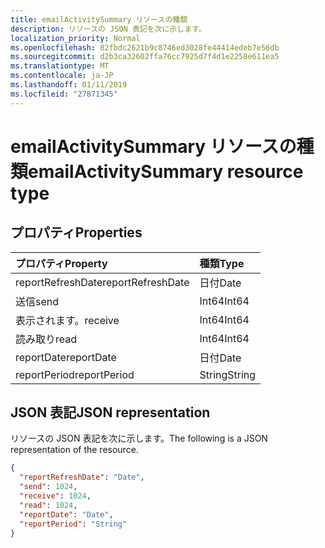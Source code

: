 ```yaml
---
title: emailActivitySummary リソースの種類
description: リソースの JSON 表記を次に示します。
localization_priority: Normal
ms.openlocfilehash: 82fbdc2621b9c8746ed3028fe44414edeb7e56db
ms.sourcegitcommit: d2b3ca32602ffa76cc7925d7f4d1e2258e611ea5
ms.translationtype: MT
ms.contentlocale: ja-JP
ms.lasthandoff: 01/11/2019
ms.locfileid: "27871345"
---
```

# <a name="emailactivitysummary-resource-type"></a><span data-ttu-id="c7af4-103">emailActivitySummary リソースの種類</span><span class="sxs-lookup"><span data-stu-id="c7af4-103">emailActivitySummary resource type</span></span>

## <a name="properties"></a><span data-ttu-id="c7af4-104">プロパティ</span><span class="sxs-lookup"><span data-stu-id="c7af4-104">Properties</span></span>

| <span data-ttu-id="c7af4-105">プロパティ</span><span class="sxs-lookup"><span data-stu-id="c7af4-105">Property</span></span>          | <span data-ttu-id="c7af4-106">種類</span><span class="sxs-lookup"><span data-stu-id="c7af4-106">Type</span></span>   |
| :---------------- | :----- |
| <span data-ttu-id="c7af4-107">reportRefreshDate</span><span class="sxs-lookup"><span data-stu-id="c7af4-107">reportRefreshDate</span></span> | <span data-ttu-id="c7af4-108">日付</span><span class="sxs-lookup"><span data-stu-id="c7af4-108">Date</span></span>   |
| <span data-ttu-id="c7af4-109">送信</span><span class="sxs-lookup"><span data-stu-id="c7af4-109">send</span></span>              | <span data-ttu-id="c7af4-110">Int64</span><span class="sxs-lookup"><span data-stu-id="c7af4-110">Int64</span></span>  |
| <span data-ttu-id="c7af4-111">表示されます。</span><span class="sxs-lookup"><span data-stu-id="c7af4-111">receive</span></span>           | <span data-ttu-id="c7af4-112">Int64</span><span class="sxs-lookup"><span data-stu-id="c7af4-112">Int64</span></span>  |
| <span data-ttu-id="c7af4-113">読み取り</span><span class="sxs-lookup"><span data-stu-id="c7af4-113">read</span></span>              | <span data-ttu-id="c7af4-114">Int64</span><span class="sxs-lookup"><span data-stu-id="c7af4-114">Int64</span></span>  |
| <span data-ttu-id="c7af4-115">reportDate</span><span class="sxs-lookup"><span data-stu-id="c7af4-115">reportDate</span></span>        | <span data-ttu-id="c7af4-116">日付</span><span class="sxs-lookup"><span data-stu-id="c7af4-116">Date</span></span>   |
| <span data-ttu-id="c7af4-117">reportPeriod</span><span class="sxs-lookup"><span data-stu-id="c7af4-117">reportPeriod</span></span>      | <span data-ttu-id="c7af4-118">String</span><span class="sxs-lookup"><span data-stu-id="c7af4-118">String</span></span> |

## <a name="json-representation"></a><span data-ttu-id="c7af4-119">JSON 表記</span><span class="sxs-lookup"><span data-stu-id="c7af4-119">JSON representation</span></span>

<span data-ttu-id="c7af4-120">リソースの JSON 表記を次に示します。</span><span class="sxs-lookup"><span data-stu-id="c7af4-120">The following is a JSON representation of the resource.</span></span>

<!-- {
  "blockType": "resource",
  "@odata.type": "microsoft.graph.emailActivitySummary"
} -->

```json
{
  "reportRefreshDate": "Date", 
  "send": 1024, 
  "receive": 1024, 
  "read": 1024, 
  "reportDate": "Date", 
  "reportPeriod": "String"
}
```
